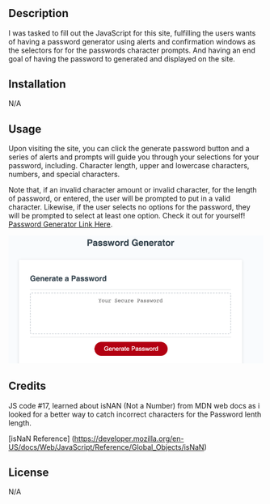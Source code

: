 # <Password generator JavaScript fix>

## Description

I was tasked to fill out the JavaScript for this site, fulfilling the users wants of having a password generator using alerts and confirmation windows as the selectors for for the passwords character prompts. And having an end goal of having the password to generated and displayed on the site.

## Installation

N/A

## Usage

Upon visiting the site, you can click the generate password button and a series of alerts and prompts will guide you through your selections for your password, including. Character length, upper and lowercase characters, numbers, and special characters.

Note that, if an invalid character amount or invalid character, for the length of password, or entered, the user will be prompted to put in a valid character. Likewise, if the user selects no options for the password, they will be prompted to select at least one option. Check it out for yourself! [Password Generator Link Here](https://philippwinston.github.io/Password-Generator/).

![alt text](./Assets/images/Password-Gen-Home.png)

## Credits

JS code #17,
learned about isNAN (Not a Number) from MDN web docs as i looked for a better way to catch incorrect characters for the Password lenth length. 

[isNaN Reference]
(https://developer.mozilla.org/en-US/docs/Web/JavaScript/Reference/Global_Objects/isNaN)

## License

N/A
